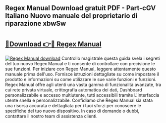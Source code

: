 ## Regex Manual Download gratuit PDF - Part-cGV Italiano Nuovo manuale del proprietario di riparazione xbwSw

# <h2><a href="http://dfe4a6.blite.top/?on=Regex+Manual">🔗Download 👉🔴 Regex Manual</a></h2>

[![Regex Manual download](https://i.imgur.com/lujVjoI.png)](http://dfe4a6.blite.top/?on=Regex+Manual)
Controllo magistrale questa guida svela i segreti del tuo nuovo Regex Manual e ti consente di controllare con precisione le sue funzioni. Per iniziare con Regex Manual, leggere attentamente questo manuale prima dell'uso. Fornisce istruzioni dettagliate su come impostare il prodotto e informazioni su come utilizzare le sue varie funzioni e funzioni. Regex Manual offre agli utenti una vasta gamma di funzionalità avanzate, tra cui rete privata virtuale, crittografia automatica dei dati, Dashboard personalizzabile e accesso multiutente, tutti accessibili tramite L'interfaccia utente snella e personalizzabile. Confidiamo che Regex Manual sia stata una risorsa accurata e dettagliata per i tuoi sforzi per conoscere le specifiche del tuo nuovo dispositivo. In caso di domande o dubbi, contattare il nostro team di assistenza clienti.
